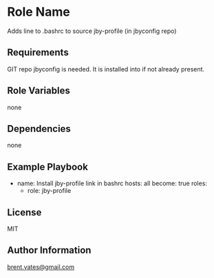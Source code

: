 Role Name
=========

Adds line to .bashrc to source jby-profile (in jbyconfig repo)

Requirements
------------

GIT repo jbyconfig is needed. It is installed into <home>if not already present.

Role Variables
--------------

none

Dependencies
------------

none

Example Playbook
----------------

- name: Install jby-profile link in bashrc
  hosts: all
  become: true
  roles:
  - role: jby-profile

License
-------

MIT

Author Information
------------------

brent.yates@gmail.com

